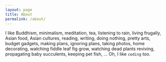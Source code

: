 ```yaml
---
layout: page
title: About
permalink: /about/
---
```


I like Buddhism, minimalism, meditation, tea, listening to rain, living frugally, Asian food, Asian cultures, reading, writing, doing nothing, pretty arts, budget gadgets, making plans, ignoring plans, taking photos, home decorating, watching fiddle leaf fig grow, watching dead plants reviving, propagating baby succulents, keeping pet fish, ... Oh, I like `coding` too.
